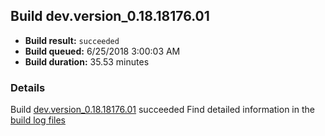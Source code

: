 ## Build dev.version_0.18.18176.01
- **Build result:** `succeeded`
- **Build queued:** 6/25/2018 3:00:03 AM
- **Build duration:** 35.53 minutes
### Details
Build [dev.version_0.18.18176.01](https://winappstudio.visualstudio.com/web/build.aspx?pcguid=a4ef43be-68ce-4195-a619-079b4d9834c2&builduri=vstfs%3a%2f%2f%2fBuild%2fBuild%2f25921) succeeded
Find detailed information in the [build log files](https://uwpctdiags.blob.core.windows.net/buildlogs/dev.version_0.18.18176.01_logs.zip)
